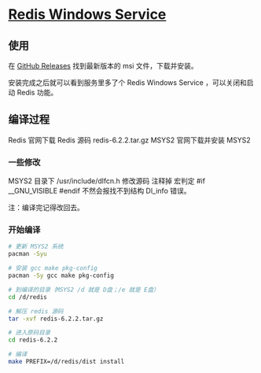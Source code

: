 # [Redis Windows Service](https://github.com/chaosannals/rws)

## 使用

在 [GitHub Releases](https://github.com/chaosannals/rws/releases) 找到最新版本的 msi 文件，下载并安装。

安装完成之后就可以看到服务里多了个 Redis Windows Service ，可以关闭和启动 Redis 功能。

## 编译过程

Redis 官网下载 Redis 源码 redis-6.2.2.tar.gz
MSYS2 官网下载并安装 MSYS2

### 一些修改

MSYS2 目录下 /usr/include/dlfcn.h 修改源码
注释掉 宏判定 #if __GNU_VISIBLE #endif
不然会报找不到结构 Dl_info 错误。

注：编译完记得改回去。

### 开始编译

```bash
# 更新 MSYS2 系统
pacman -Syu

# 安装 gcc make pkg-config
pacman -Sy gcc make pkg-config

# 到编译的目录（MSYS2 /d 就是 D盘；/e 就是 E盘）
cd /d/redis

# 解压 redis 源码
tar -xvf redis-6.2.2.tar.gz

# 进入原码目录
cd redis-6.2.2

# 编译
make PREFIX=/d/redis/dist install
```
